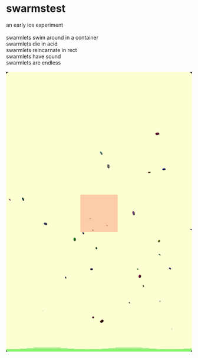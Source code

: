 # swarmstest
an early ios experiment\
\
swarmlets swim around in a container\
swarmlets die in acid\
swarmlets reincarnate in rect\
swarmlets have sound\
swarmlets are endless\
\
![Screenshot](wwwres/swarmstest.png?raw=true "Screenshot")
